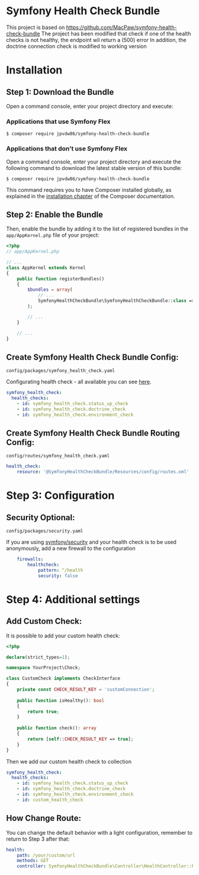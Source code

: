 Symfony Health Check Bundle
=================================

This project is based on https://github.com/MacPaw/symfony-health-check-bundle
The project has been modified that check if one of the health checks is not healthy, the endpoint wil return a (500) error
In addition, the doctrine connection check is modified to working version

Installation
============

Step 1: Download the Bundle
----------------------------------
Open a command console, enter your project directory and execute:

###  Applications that use Symfony Flex

```console
$ composer require jpvdw86/symfony-health-check-bundle
```

### Applications that don't use Symfony Flex

Open a command console, enter your project directory and execute the
following command to download the latest stable version of this bundle:

```console
$ composer require jpvdw86/symfony-health-check-bundle
```

This command requires you to have Composer installed globally, as explained
in the [installation chapter](https://getcomposer.org/doc/00-intro.md)
of the Composer documentation.

Step 2: Enable the Bundle
----------------------------------
Then, enable the bundle by adding it to the list of registered bundles
in the `app/AppKernel.php` file of your project:

```php
<?php
// app/AppKernel.php

// ...
class AppKernel extends Kernel
{
    public function registerBundles()
    {
        $bundles = array(
            // ...
            SymfonyHealthCheckBundle\SymfonyHealthCheckBundle::class => ['all' => true],
        );

        // ...
    }

    // ...
}
```

Create Symfony Health Check Bundle Config:
----------------------------------
`config/packages/symfony_health_check.yaml`

Configurating health check - all available you can see [here](https://github.com/jpvdw86/symfony-health-check-bundle/tree/master/src/Check).

```yaml
symfony_health_check:
  health_checks:
    - id: symfony_health_check.status_up_check
    - id: symfony_health_check.doctrine_check
    - id: symfony_health_check.environment_check
```

Create Symfony Health Check Bundle Routing Config:
----------------------------------
`config/routes/symfony_health_check.yaml`

```yaml
health_check:
    resource: '@SymfonyHealthCheckBundle/Resources/config/routes.xml'
```

Step 3: Configuration
=============

Security Optional:
----------------------------------
`config/packages/security.yaml`

If you are using [symfony/security](https://symfony.com/doc/current/security.html) and your health check is to be used anonymously, add a new firewall to the configuration

```yaml
    firewalls:
        healthcheck:
            pattern: ^/health
            security: false
```

Step 4: Additional settings
=============

Add Custom Check:
----------------------------------
It is possible to add your custom health check:

```php
<?php

declare(strict_types=1);

namespace YourProject\Check;

class CustomCheck implements CheckInterface
{
    private const CHECK_RESULT_KEY = 'customConnection';
    
    public function isHealthy(): bool
    {
        return true;
    }
    
    public function check(): array
    {
        return [self::CHECK_RESULT_KEY => true];
    }
}
```

Then we add our custom health check to collection

```yaml
symfony_health_check:
  health_checks:
    - id: symfony_health_check.status_up_check
    - id: symfony_health_check.doctrine_check
    - id: symfony_health_check.environment_check
    - id: custom_health_check
```

How Change Route:
----------------------------------
You can change the default behavior with a light configuration, remember to return to Step 3 after that:
```yaml
health:
    path: /your/custom/url
    methods: GET
    controller: SymfonyHealthCheckBundle\Controller\HealthController::healthCheckAction

```